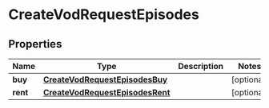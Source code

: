 

# CreateVodRequestEpisodes


## Properties

| Name | Type | Description | Notes |
|------------ | ------------- | ------------- | -------------|
|**buy** | [**CreateVodRequestEpisodesBuy**](CreateVodRequestEpisodesBuy.md) |  |  [optional] |
|**rent** | [**CreateVodRequestEpisodesRent**](CreateVodRequestEpisodesRent.md) |  |  [optional] |



